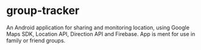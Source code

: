 # group-tracker
An Android application for sharing and monitoring location, using Google Maps SDK, Location API, Direction API and Firebase. App is ment for use in family or friend groups.
